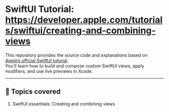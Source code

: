 # SwiftUI Tutorial: https://developer.apple.com/tutorials/swiftui/creating-and-combining-views

This repository provides the source code and explanations based on [Apple’s official SwiftUI tutorial](https://developer.apple.com/tutorials/swiftui/creating-and-combining-views).  
You’ll learn how to build and compose custom SwiftUI views, apply modifiers, and use live previews in Xcode.

---

## 🚀 Topics covered

1. SwiftUI essentials: Creating and combining views


